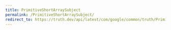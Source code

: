 ```yaml
---
title: PrimitiveShortArraySubject
permalink: /PrimitiveShortArraySubject/
redirect_to: https://truth.dev/api/latest/com/google/common/truth/PrimitiveShortArraySubject.html
---
```

